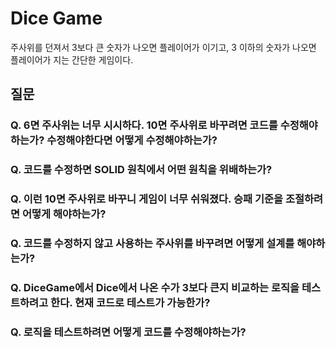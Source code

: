 # Dice Game
주사위를 던져서 3보다 큰 숫자가 나오면 플레이어가 이기고, 3 이하의 숫자가 나오면 플레이어가 지는 간단한 게임이다.

## 질문
### Q. 6면 주사위는 너무 시시하다. 10면 주사위로 바꾸려면 코드를 수정해야하는가? 수정해야한다면 어떻게 수정해야하는가?
### Q. 코드를 수정하면 SOLID 원칙에서 어떤 원칙을 위배하는가?
### Q. 이런 10면 주사위로 바꾸니 게임이 너무 쉬워졌다. 승패 기준을 조절하려면 어떻게 해야하는가?
### Q. 코드를 수정하지 않고 사용하는 주사위를 바꾸려면 어떻게 설계를 해야하는가?
### Q. DiceGame에서 Dice에서 나온 수가 3보다 큰지 비교하는 로직을 테스트하려고 한다. 현재 코드로 테스트가 가능한가?
### Q. 로직을 테스트하려면 어떻게 코드를 수정해야하는가?